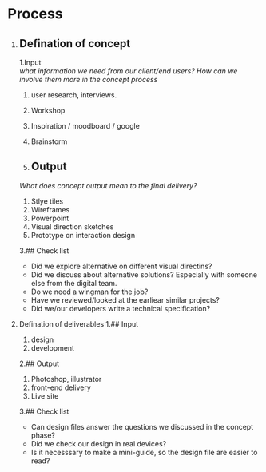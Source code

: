 # Process
  1. ## Defination of concept
     1.Input  
       *what information we need from our client/end users? How can we involve them more in the concept process*
       1. user research, interviews.
       2. Workshop
       3. Inspiration / moodboard / google
       4. Brainstorm

     2. ## Output  
       *What does concept output mean to the final delivery?*
       1. Stlye tiles
       2. Wireframes
       3. Powerpoint
       4. Visual direction sketches
       5. Prototype on interaction design

     3.## Check list
       * Did we explore alternative on different visual directins?
       * Did we discuss about alternative solutions? Especially with someone else from the digital team.
       * Do we need a wingman for the job?
       * Have we reviewed/looked at the earliear similar projects?
       * Did we/our developers write a technical specification?

  2. Defination of deliverables
     1.## Input
       1. design
       2. development

     2.## Output
       1. Photoshop, illustrator
       2. front-end delivery
       3. Live site

     3.## Check list
       * Can design files answer the questions we discussed in the concept phase?
       * Did we check our design in real devices?
       * Is it necesssary to make a mini-guide, so the design file are easier to read?